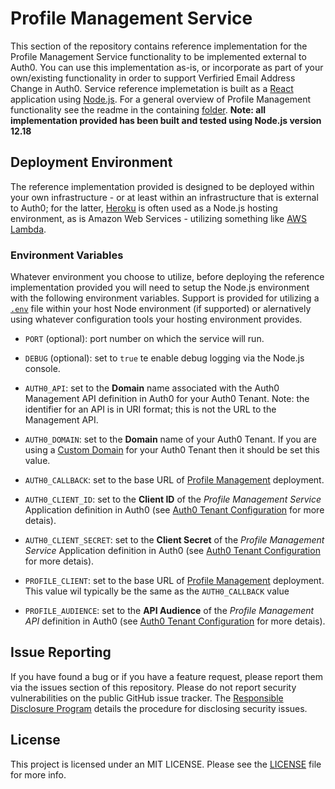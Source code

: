 # Profile Management Service

This section of the repository contains reference implementation for the Profile Management Service functionality to be implemented external to Auth0. You can use this implementation as-is, or incorporate as part of your own/existing functionality in order to support Verfiried Email Address Change in Auth0. Service reference implemetation is built as a [React](https://reactjs.org/) application using [Node.js](https://nodejs.org/en/). For a general overview of Profile Management functionality see the readme in the containing [folder](..). **Note: all implementation provided has been built and tested using Node.js version 12.18**

## Deployment Environment

The reference implementation provided is designed to be deployed within your own infrastructure - or at least within an infrastructure that is external to Auth0; for the latter, [Heroku](https://www.heroku.com) is often used as a Node.js hosting environment, as is Amazon Web Services - utilizing something like [AWS Lambda](https://aws.amazon.com/lambda/). 

### Environment Variables

Whatever environment you choose to utilize, before deploying the reference implementation provided you will need to setup the Node.js environment with the following environment variables. Support is provided for utilizing a [`.env`](https://www.npmjs.com/package/dotenv) file within your host Node environment (if supported) or alernatively using whatever configuration tools your hosting environment provides.

- `PORT` (optional): port number on which the service will run.

- `DEBUG` (optional): set to `true` te enable debug logging via the Node.js console.

- `AUTH0_API`: set to the **Domain** name associated with the Auth0 Management API definition in Auth0 for your Auth0 Tenant. Note: the identifier for an API is in URI format; this is not the URL to the Management API. 

- `AUTH0_DOMAIN`: set to the **Domain** name of your Auth0 Tenant. If you are using a [Custom Domain](https://auth0.com/docs/custom-domains) for your Auth0 Tenant then it should be set this value. 

- `AUTH0_CALLBACK`: set to the base URL of [Profile Management](..) deployment. 

- `AUTH0_CLIENT_ID`: set to the **Client ID** of the _Profile Management Service_ Application definition in Auth0 (see [Auth0 Tenant Configuration](../../Tenant) for more detais).  

- `AUTH0_CLIENT_SECRET`: set to the **Client Secret** of the _Profile Management Service_ Application definition in Auth0 (see [Auth0 Tenant Configuration](../../Tenant) for more detais).  
 
- `PROFILE_CLIENT`: set to the base URL of [Profile Management](..) deployment. This value wil typically be the same as the `AUTH0_CALLBACK` value 

- `PROFILE_AUDIENCE`: set to the **API Audience** of the _Profile Management API_ definition in Auth0 (see [Auth0 Tenant Configuration](../../Tenant) for more detais). 

## Issue Reporting

If you have found a bug or if you have a feature request, please report them via the issues section of this repository. Please do not report security vulnerabilities on the public GitHub issue tracker. The [Responsible Disclosure Program](https://auth0.com/whitehat) details the procedure for disclosing security issues.

## License

This project is licensed under an MIT LICENSE. Please see the [LICENSE](../LICENSE) file for more info.
